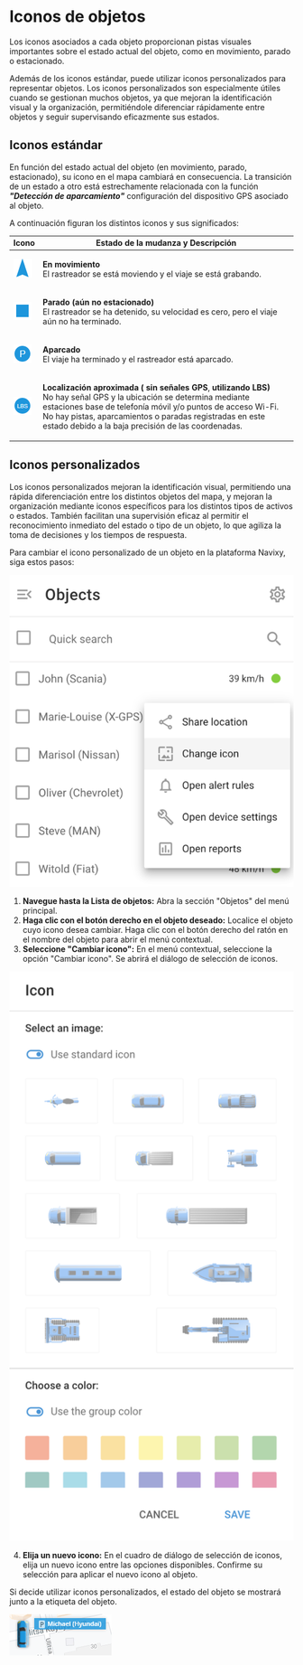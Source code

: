 # Iconos de objetos

Los iconos asociados a cada objeto proporcionan pistas visuales importantes sobre el estado actual del objeto, como en movimiento, parado o estacionado.

Además de los iconos estándar, puede utilizar iconos personalizados para representar objetos. Los iconos personalizados son especialmente útiles cuando se gestionan muchos objetos, ya que mejoran la identificación visual y la organización, permitiéndole diferenciar rápidamente entre objetos y seguir supervisando eficazmente sus estados.

## Iconos estándar

En función del estado actual del objeto (en movimiento, parado, estacionado), su icono en el mapa cambiará en consecuencia. La transición de un estado a otro está estrechamente relacionada con la función _**"Detección de aparcamiento"**_ configuración del dispositivo GPS asociado al objeto.

A continuación figuran los distintos iconos y sus significados:

| **Icono**                                                                                                                 | **Estado de la mudanza y Descripción**                                                                                                                                                                                                                                                                                                       |
| ------------------------------------------------------------------------------------------------------------------------- | -------------------------------------------------------------------------------------------------------------------------------------------------------------------------------------------------------------------------------------------------------------------------------------------------------------------------------------------- |
| ![image-20240718-221255.png](../../../gua-del-usuario/seguimiento/lista-de-objetos/attachments/image-20240718-221255.png) | <p><strong>En movimiento</strong><br>El rastreador se está moviendo y el viaje se está grabando.</p>                                                                                                                                                                                                                                         |
| ![image-20240718-221249.png](../../../gua-del-usuario/seguimiento/lista-de-objetos/attachments/image-20240718-221249.png) | <p><strong>Parado (aún no estacionado)</strong><br>El rastreador se ha detenido, su velocidad es cero, pero el viaje aún no ha terminado.</p>                                                                                                                                                                                                |
| ![image-20240718-221243.png](../../../gua-del-usuario/seguimiento/lista-de-objetos/attachments/image-20240718-221243.png) | <p><strong>Aparcado</strong><br>El viaje ha terminado y el rastreador está aparcado.</p>                                                                                                                                                                                                                                                     |
| ![image-20240718-221219.png](../../../gua-del-usuario/seguimiento/lista-de-objetos/attachments/image-20240718-221219.png) | <p><strong>Localización aproximada ( sin señales GPS</strong>, <strong>utilizando LBS)</strong><br>No hay señal GPS y la ubicación se determina mediante estaciones base de telefonía móvil y/o puntos de acceso Wi-Fi. No hay pistas, aparcamientos o paradas registradas en este estado debido a la baja precisión de las coordenadas.</p> |

## Iconos personalizados

Los iconos personalizados mejoran la identificación visual, permitiendo una rápida diferenciación entre los distintos objetos del mapa, y mejoran la organización mediante iconos específicos para los distintos tipos de activos o estados. También facilitan una supervisión eficaz al permitir el reconocimiento inmediato del estado o tipo de un objeto, lo que agiliza la toma de decisiones y los tiempos de respuesta.

Para cambiar el icono personalizado de un objeto en la plataforma Navixy, siga estos pasos:

![image-20240718-221736.png](../../../gua-del-usuario/seguimiento/lista-de-objetos/attachments/image-20240718-221736.png)

1. **Navegue hasta la Lista de objetos:** Abra la sección "Objetos" del menú principal.
2. **Haga clic con el botón derecho en el objeto deseado:** Localice el objeto cuyo icono desea cambiar. Haga clic con el botón derecho del ratón en el nombre del objeto para abrir el menú contextual.
3. **Seleccione "Cambiar icono":** En el menú contextual, seleccione la opción "Cambiar icono". Se abrirá el diálogo de selección de iconos.

![image-20240718-222003.png](../../../gua-del-usuario/seguimiento/lista-de-objetos/attachments/image-20240718-222003.png)

4. **Elija un nuevo icono:** En el cuadro de diálogo de selección de iconos, elija un nuevo icono entre las opciones disponibles. Confirme su selección para aplicar el nuevo icono al objeto.

Si decide utilizar iconos personalizados, el estado del objeto se mostrará junto a la etiqueta del objeto.

![image-20240718-221420.png](../../../gua-del-usuario/seguimiento/lista-de-objetos/attachments/image-20240718-221420.png)
